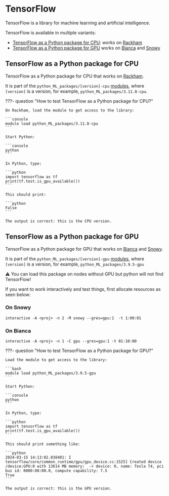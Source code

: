 # TensorFlow

TensorFlow is a library for machine learning and artificial intelligence.

TensorFlow is available in multiple variants:

- [TensorFlow as a Python package for CPU](#tensorflow-as-a-python-package-for-cpu):
  works on [Rackham](../cluster_guides/rackham.md)
- [TensorFlow as a Python package for GPU](#tensorflow-as-a-python-package-for-gpu)
  works on [Bianca](../cluster_guides/bianca.md) and [Snowy](../cluster_guides/snowy.md)

## TensorFlow as a Python package for CPU

TensorFlow as a Python package for CPU
that works on [Rackham](../cluster_guides/rackham.md).

It is part of the `python_ML_packages/[version]-cpu`
[modules](../cluster_guides/modules.md), where `[version]` is a version,
for example, `python_ML_packages/3.11.8-cpu`.

???- question "How to test TensorFlow as a Python package for CPU?"

    On Rackham, load the module to get access to the library:

    ```console
    module load python_ML_packages/3.11.8-cpu
    ```

    Start Python:

    ```console
    python
    ```

    In Python, type:

    ```python
    import tensorflow as tf
    print(tf.test.is_gpu_available())
    ```

    This should print:

    ```python
    False
    ```

    The output is correct: this is the CPU version.

## TensorFlow as a Python package for GPU

TensorFlow as a Python package for GPU that works on [Bianca](../cluster_guides/bianca.md) and [Snowy](../cluster_guides/snowy.md).

It is part of the `python_ML_packages/[version]-gpu`
[modules](../cluster_guides/modules.md), where `[version]` is a version,
for example, `python_ML_packages/3.9.5-gpu`

:warning: You can load this package on nodes without GPU but python will not find TensorFlow!

If you want to work interactively and test things, first allocate resources as seen below:

### On Snowy

```console
interactive -A <proj> -n 2 -M snowy --gres=gpu:1  -t 1:00:01
```

### On Bianca

```console
interactive -A <proj> -n 1 -C gpu --gres=gpu:1 -t 01:10:00
```

???- question "How to test TensorFlow as a Python package for GPU?"

    Load the module to get access to the library:

    ```bash
    module load python_ML_packages/3.9.5-gpu
    ```

    Start Python:

    ```console
    python
    ```

    In Python, type:

    ```python
    import tensorflow as tf
    print(tf.test.is_gpu_available())
    ```

    This should print something like:

    ```python
    2024-03-15 14:13:02.038401: I tensorflow/core/common_runtime/gpu/gpu_device.cc:1525] Created device /device:GPU:0 with 13614 MB memory:  -> device: 0, name: Tesla T4, pci bus id: 0000:08:00.0, compute capability: 7.5
    True
    ```

    The output is correct: this is the GPU version.
